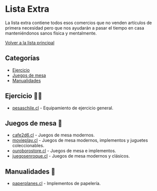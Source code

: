 # Lista Extra

La lista extra contiene todos esos comercios que no venden artículos de primera necesidad pero que nos ayudarán a pasar el tiempo en casa manteniéndonos sanos física y mentalmente.

[Volver a la lista principal](README.md)

## Categorías

* [Ejercicio](#ejercicio-)
* [Juegos de mesa](#equipo-de-ejercicio-)
* [Manualidades](#manualidades-)

<!--* [Ropa](#ropa-)-->
<!--* [Libros](#libros-)-->

## Ejercicio 🏋️‍♂️

* [pesaschile.cl](https://pesaschile.cl) - Equipamiento de ejercicio general.

## Juegos de mesa 🎲

* [cafe2d6.cl](https://www.cafe2d6.cl/) - Juegos de mesa modernos.
* [movieplay.cl](http://www.movieplay.cl) - Juegos de mesa modernos, implementos y juguetes coleccionables.
* [ouroborostore.cl](http://www.ouroborostore.cl) - Juegos de mesa e implementos.
* [juegosenroque.cl](http://www.juegosenroque.cl) - Juegos de mesa modernos y clásicos.

<!-- ## Libros 📚 -->

## Manualidades 🎨

* [paperplanes.cl](http://www.paperplanes.cl) - Implementos de papelería.

<!-- ## Ropa 👚 -->

